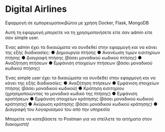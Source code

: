 # Digital Airlines

Εφαρμογή σε εμπορευματοκιβώτια με χρήση Docker, Flask, MongoDB

Αυτή τη εφαρμογή μπορείτε να τη χρησιμοποιήσετε είτε σαν admin είτε σαν simple user.

Ένας admin έχει τα δικαιώματα να συνδεθεί στην εφαρμογή και να κάνει της εξής διαδικασίες:
● Δημιουργία πτήσης
● Ανανέωση τιμών εισιτηρίων πτήσης
● Διαγραφή πτήσης (βάσει μοναδικού κωδικού πτήσης)
● Αναζήτηση πτήσεων
● Εμφάνιση στοιχείων πτήσεων (βάσει μοναδικού κωδικού πτήσης)

Ένας simple user έχει τα δικαιώματα να συνδεθεί στην εφαρμογή και να κάνει της εξής διαδικασίες:
● Αναζήτηση πτήσεων
● Εμφάνιση στοιχείων πτήσης (βάσει μοναδικού κωδικού)
● Κράτηση εισιτηρίου (χρησιμοποιώντας το μοναδικό κωδικό της πτήσης)
● Εμφάνιση κρατήσεων
● Εμφάνιση στοιχείων κράτησης (βάσει μοναδικού κωδικού κράτησης)
● Ακύρωση κράτησης (βάσει μοναδικού κωδικού κράτησης)
● Διαγραφή του λογαριασμού του από την υπηρεσία

Μπορείτε να κατεβάσετε το Postman για να στείλετε τα αιτήματα στον διακομιστή!
